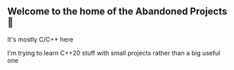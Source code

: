 ## Welcome to the home of the Abandoned Projects 👋

It's mostly C/C++ here

I'm trying to learn C++20 stuff with small projects rather than a
big useful one
